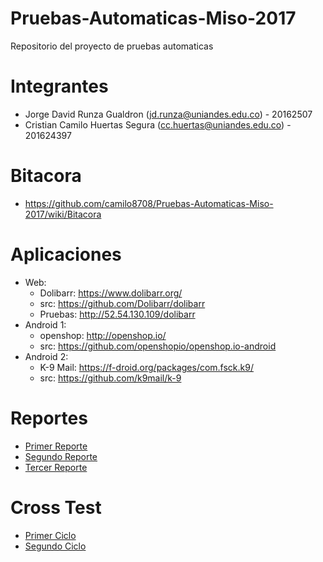 # Pruebas-Automaticas-Miso-2017
Repositorio del proyecto de pruebas automaticas

# Integrantes
* Jorge David Runza Gualdron (jd.runza@uniandes.edu.co) - 20162507 
* Cristian Camilo Huertas Segura (cc.huertas@uniandes.edu.co) - 201624397 

# Bitacora
* https://github.com/camilo8708/Pruebas-Automaticas-Miso-2017/wiki/Bitacora 

# Aplicaciones
* Web:
   * Dolibarr: https://www.dolibarr.org/
   * src: https://github.com/Dolibarr/dolibarr 
   * Pruebas: http://52.54.130.109/dolibarr
* Android 1:  
   * openshop: http://openshop.io/  
   * src: https://github.com/openshopio/openshop.io-android 
* Android 2:  
   * K-9 Mail: https://f-droid.org/packages/com.fsck.k9/  
   * src: https://github.com/k9mail/k-9 

# Reportes
* [Primer Reporte](https://uniandes-my.sharepoint.com/personal/cc_huertas_uniandes_edu_co/_layouts/15/guestaccess.aspx?guestaccesstoken=lMr9WCrIidfCrH8wEjot7cQsyjiztLMjpXzSCyNSvPQ%3d&docid=2_00486ae3c5c5041d1b9ef5ff4796bec0e&rev=1)
* [Segundo Reporte](https://www.dropbox.com/s/exafly4ji8jb5gj/Ciclo%202%20Pruebas.pptx?dl=0)
* [Tercer Reporte](https://www.dropbox.com/s/2p7w96zgh23xd3f/Ciclo%203%20Pruebas.pptx?dl=0)


# Cross Test
* [Primer Ciclo](https://github.com/camilo8708/Pruebas-Automaticas-Miso-2017/tree/master/Cross%20Test%20Cilco%201)
* [Segundo Ciclo](https://github.com/camilo8708/Pruebas-Automaticas-Miso-2017/tree/master/Cross%20Test%20Cilco%202)
